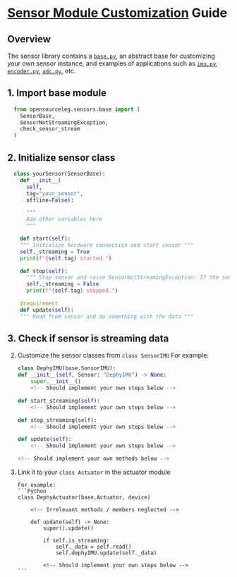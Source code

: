 ﻿# [Sensor Module Customization](./base.py) Guide

## Overview

The sensor library contains a [`base.py`](./base.py), an abstract base for customizing your own sensor instance, and examples of applications such as [`imu.py`](./imu.py), [`encoder.py`](./encoder.py), [`adc.py`](./adc.py), etc.

## 1. Import base module

```python
  from opensourceleg.sensors.base import (
    SensorBase,
    SensorNotStreamingException,
    check_sensor_stream
  )
```

## 2. Initialize sensor class

```python
  class yourSensor(SensorBase):
    def __init__(
      self,
      tag="your_sensor",
      offline=False):

      """
      Add other variables here
      """

    def start(self):
    """ Initialize hardware connection and start sensor """
    self._streaming = True
    print(f"{self.tag} started.")

    def stop(self):
      """ Stop sensor and raise SensorNotStreamingException: If the sensor is not currently streaming."""
      self._streaming = False
      print(f"{self.tag} stopped.")

    @requirement
    def update(self):
    """ Read from sensor and do something with the data """
```

## 3. Check if sensor is streaming data

2.  Customize the sensor classes from `class SensorIMU`
    For example:

    ```Python
    class DephyIMU(base.SensorIMU):
    def __init__(self, Sensor: "DephyIMU") -> None:
        super.__init__()
        <!-- Should implement your own steps below -->

    def start_streaming(self):
        <!-- Should implement your own steps below -->

    def stop_streaming(self):
        <!-- Should implement your own steps below -->

    def update(self):
        <!-- Should implement your own steps below -->

    <!-- Should implement your own methods below -->
    ```

3.  Link it to your `class Actuator` in the actuator module

        For example:
        ```Python
        class DephyActuator(base.Actuator, device)

            <!-- Irrelevant methods / members neglected -->

            def update(self) -> None:
                super().update()

                if self.is_streaming:
                    self._data = self.read()
                    self.dephyIMU.update(self._data)

                <!-- Should implement your own steps below -->
        ```

    <!--

## Reference: Base Class Structure Diagram

````mermaid
classDiagram
  direction RL
  class ControlGains {
    kp: int
    ki: int
    kd: int
    K: int
    B: int
    ff: int
  }
  class MechanicalConstants{
    MOTOR_COUNT_PER_REV: float
    NM_PER_AMP: float
    IMPEDANCE_A: float
    IMPEDANCE_C: float
    MAX_CASE_TEMPERATURE: float
    M_PER_SEC_SQUARED_ACCLSB: float
    NM_PER_MILLIAMP()
    RAD_PER_COUNT()
    RAD_PER_DEG()
    RAD_PER_SEC_GYROLSB()
    NM_PER_RAD_TO_K()
    NM_S_PER_RAD_TO_B()
  }
  class ActuatorMode{
    _control_mode
    _has_gains
    _gains
    _entry_callback
    _exit_callback
    has_gains()
    mode()
    __init__()
  }
  class VoltageMode{
    set_voltage()
  }
  class CurrentMode{
    set_current()
    set_gains()
  }
  class PositionMode{
    set_position()
    set_gains()
  }
  class ImpedanceMode{
    set_position()
    set_gains()
  }
 class Actuator{
    __init__(Gains, MecheSpecs, *args, **kwargs)
    _gains: Any = Gains
    _MecheConsts: MechanicalConstants = MecheSpecs
    _mode: Any = None
    start()
    stop()
    update()
    set_mode()
    set_voltage()
    set_current()
    set_motor_position()
 }
VoltageMode <-- ActuatorMode
CurrentMode <-- ActuatorMode
PositionMode <-- ActuatorMode
ImpedanceMode <-- ActuatorMode
ControlGains ..> Actuator
MechanicalConstants ..> Actuator

Actuator <.. VoltageMode
Actuator <.. CurrentMode
Actuator <.. PositionMode
Actuator <.. ImpedanceMode
``` -->
````
